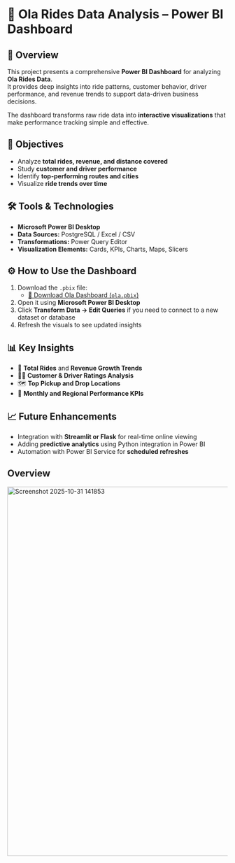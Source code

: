   

# 🚖 Ola Rides Data Analysis – Power BI Dashboard

## 🧠 Overview
This project presents a comprehensive **Power BI Dashboard** for analyzing **Ola Rides Data**.  
It provides deep insights into ride patterns, customer behavior, driver performance, and revenue trends to support data-driven business decisions.  

The dashboard transforms raw ride data into **interactive visualizations** that make performance tracking simple and effective.



## 🎯 Objectives
- Analyze **total rides, revenue, and distance covered**
- Study **customer and driver performance**
- Identify **top-performing routes and cities**
- Visualize **ride trends over time**



## 🛠 Tools & Technologies
- **Microsoft Power BI Desktop**
- **Data Sources:** PostgreSQL / Excel / CSV
- **Transformations:** Power Query Editor
- **Visualization Elements:** Cards, KPIs, Charts, Maps, Slicers



## ⚙️ How to Use the Dashboard
1. Download the `.pbix` file:
   - [📂 Download Ola Dashboard (`ola.pbix`)](./ola.pbix)
2. Open it using **Microsoft Power BI Desktop**
3. Click **Transform Data → Edit Queries** if you need to connect to a new dataset or database
4. Refresh the visuals to see updated insights



## 📊 Key Insights
- 🚗 **Total Rides** and **Revenue Growth Trends**
- 🧍‍♀️ **Customer & Driver Ratings Analysis**
- 🗺️ **Top Pickup and Drop Locations**
- 📅 **Monthly and Regional Performance KPIs**


## 📈 Future Enhancements
- Integration with **Streamlit or Flask** for real-time online viewing  
- Adding **predictive analytics** using Python integration in Power BI  
- Automation with Power BI Service for **scheduled refreshes**
## Overview
<img width="1163" height="845" alt="Screenshot 2025-10-31 141853" src="https://github.com/user-attachments/assets/a9bcdca9-6a6a-4bd4-8947-96632fd9b0bc" />



